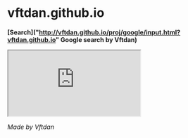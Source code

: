 # vftdan.github.io
**[Search]("http://vftdan.github.io/proj/google/input.html?vftdan.github.io" Google search by Vftdan)**

<iframe src="http://vftdan.github.io/proj/google/input.html?vftdan.github.io"></iframe>

*Made by Vftdan*
